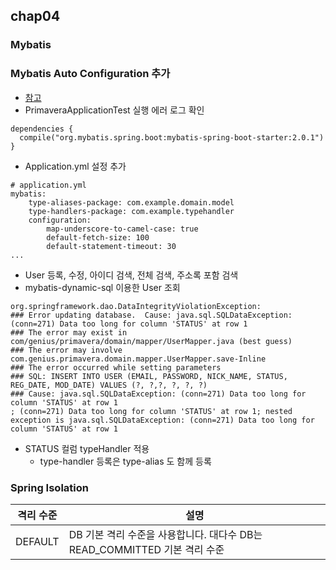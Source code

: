 ## chap04
### Mybatis
### Mybatis Auto Configuration 추가
* [참고](http://www.mybatis.org/spring-boot-starter/mybatis-spring-boot-autoconfigure/)
* PrimaveraApplicationTest 실행 에러 로그 확인

```
dependencies {
  compile("org.mybatis.spring.boot:mybatis-spring-boot-starter:2.0.1")
}
```

* Application.yml 설정 추가

```
# application.yml
mybatis:
    type-aliases-package: com.example.domain.model
    type-handlers-package: com.example.typehandler
    configuration:
        map-underscore-to-camel-case: true
        default-fetch-size: 100
        default-statement-timeout: 30
...
```

* User 등록, 수정, 아이디 검색, 전체 검색, 주소록 포함 검색
* mybatis-dynamic-sql 이용한 User 조회

```
org.springframework.dao.DataIntegrityViolationException: 
### Error updating database.  Cause: java.sql.SQLDataException: (conn=271) Data too long for column 'STATUS' at row 1
### The error may exist in com/genius/primavera/domain/mapper/UserMapper.java (best guess)
### The error may involve com.genius.primavera.domain.mapper.UserMapper.save-Inline
### The error occurred while setting parameters
### SQL: INSERT INTO USER (EMAIL, PASSWORD, NICK_NAME, STATUS, REG_DATE, MOD_DATE) VALUES (?, ?,?, ?, ?, ?)
### Cause: java.sql.SQLDataException: (conn=271) Data too long for column 'STATUS' at row 1
; (conn=271) Data too long for column 'STATUS' at row 1; nested exception is java.sql.SQLDataException: (conn=271) Data too long for column 'STATUS' at row 1
```
* STATUS 컬럼 typeHandler 적용
    * type-handler 등록은 type-alias 도 함께 등록
    
### Spring Isolation

| 격리 수준 | 설명 |
|---|---|
| DEFAULT | DB 기본 격리 수준을 사용합니다. 대다수 DB는 READ_COMMITTED 기본 격리 수준|
